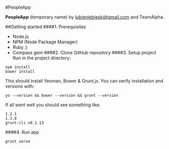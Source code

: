 #PeopleApp

**PeopleApp** (temporary name) by [lubieniebieski@gmail.com](mailto:lubieniebieski@gmail.com) and TeamAlpha.

##Getting started
####1. Prerequisites
- Node.js
- NPM (Node Package Manager)
- Ruby ;)
- Compass gem
####2. Clone GitHub repository
####3. Setup project
Run in the project directory:
```
npm install
bower install
```
This should install Yeoman, Bower & Grunt.js.
You can verify installation and versions with:
```
yo --version && bower --version && grunt --version
```
If all went well you should see something like:
```
1.2.1
1.3.8
grunt-cli v0.1.13
```
####4. Run app
```
grunt serve
```
